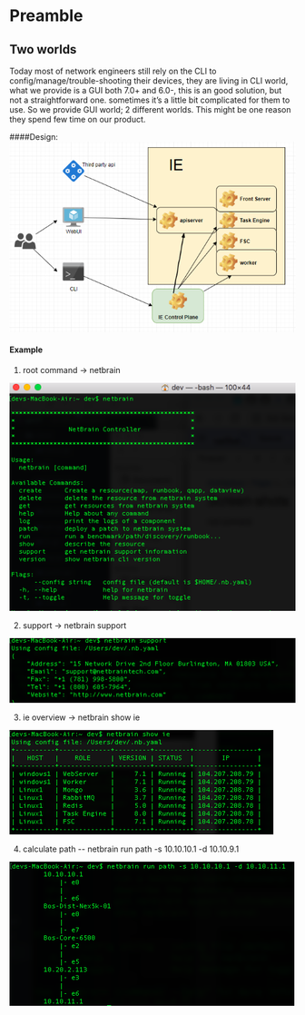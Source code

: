 # Preamble
## Two worlds
Today most of network engineers still rely on the CLI to config/manage/trouble-shooting their devices, they are living in CLI world, what we provide is a GUI both 7.0+ and 6.0-, this is an good solution, but not a straightforward one. sometimes it’s a little bit complicated for them to use. So we provide GUI world; 2 different worlds. This might be one reason they spend few time on our product. 

####Design:
![alt text][logo]

[logo]: https://raw.githubusercontent.com/yushihui/gocli/master/img/image_arc.png 

#### Example

1. root command -> netbrain 

![alt text][logo-root]

[logo-root]: https://raw.githubusercontent.com/yushihui/gocli/master/img/image_root.png "" 


2. support -> netbrain support

![alt text][logo-support]

[logo-support]: https://raw.githubusercontent.com/yushihui/gocli/master/img/image_support.png "" 

3. ie overview -> netbrain show ie

![alt text][logo-ie]

[logo-ie]: https://raw.githubusercontent.com/yushihui/gocli/master/img/image_ie.png "" 

4. calculate path -- netbrain run path -s 10.10.10.1 -d 10.10.9.1

![alt text][logo-path]

[logo-path]: https://raw.githubusercontent.com/yushihui/gocli/master/img/image_path.png "" 
